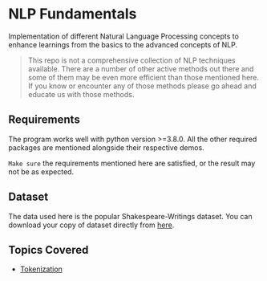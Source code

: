 # NLP Fundamentals

Implementation of different Natural Language Processing concepts
to enhance learnings from the basics to the advanced concepts of NLP.

> This repo is not a comprehensive collection of NLP techniques available.
> There are a number of other active methods out there and some of them may be
> even more efficient than those mentioned here. If you know or encounter any of those methods
> please go ahead and educate us with those methods.

## Requirements

The program works well with python version >=3.8.0.
All the other required packages are mentioned alongside their respective demos.

`Make sure` the requirements mentioned here are satisfied, or the result may not be as expected.

## Dataset

The data used here is the popular Shakespeare-Writings dataset. You can download your copy of dataset
directly from [here](https://drive.google.com/file/d/1VDwAlWoPShYfKjLvpxKbgA15YW_wr4Z-/view?usp=sharing).

## Topics Covered

- [Tokenization](https://github.com/arunism/NLP-Fundamentals/blob/master/Tokenization)
